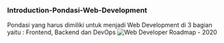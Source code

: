 ### Introduction-Pondasi-Web-Development
Pondasi yang harus dimiliki untuk menjadi Web Development di 3 bagian yaitu : Frontend, Backend dan DevOps
![Web Developer Roadmap - 2020](https://i.imgur.com/NNyc9QM.png)
